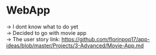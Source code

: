 # WebApp

-> I dont know what to do yet <br/>
-> Decided to go with movie app <br/>
-> The user story link: https://github.com/florinpop17/app-ideas/blob/master/Projects/3-Advanced/Movie-App.md
